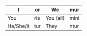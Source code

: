 | I         | or  | We        | mur  |
| --------- | --- | --------- | ---- |
| You       | ris | You (all) | mini |
| He/She/it | tur | They      | ntur |